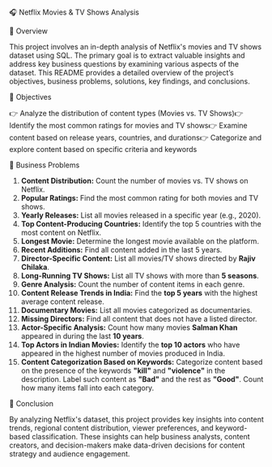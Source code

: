 🎧 Netflix Movies & TV Shows Analysis

📌 Overview

This project involves an in-depth analysis of Netflix's movies and TV shows dataset using SQL. The primary goal is to extract valuable insights and address key business questions by examining various aspects of the dataset.
This README provides a detailed overview of the project’s objectives, business problems, solutions, key findings, and conclusions.

🎯 Objectives

👉 Analyze the distribution of content types (Movies vs. TV Shows)👉 Identify the most common ratings for movies and TV shows👉 Examine content based on release years, countries, and durations👉 Categorize and explore content based on specific criteria and keywords

💼 Business Problems


1. **Content Distribution:** Count the number of movies vs. TV shows on Netflix.  
2. **Popular Ratings:** Find the most common rating for both movies and TV shows.  
3. **Yearly Releases:** List all movies released in a specific year (e.g., 2020).  
4. **Top Content-Producing Countries:** Identify the top 5 countries with the most content on Netflix.  
5. **Longest Movie:** Determine the longest movie available on the platform.  
6. **Recent Additions:** Find all content added in the last 5 years.  
7. **Director-Specific Content:** List all movies/TV shows directed by **Rajiv Chilaka**.  
8. **Long-Running TV Shows:** List all TV shows with more than **5 seasons**.  
9. **Genre Analysis:** Count the number of content items in each genre.  
10. **Content Release Trends in India:** Find the **top 5 years** with the highest average content release.  
11. **Documentary Movies:** List all movies categorized as documentaries.  
12. **Missing Directors:** Find all content that does not have a listed director.  
13. **Actor-Specific Analysis:** Count how many movies **Salman Khan** appeared in during the last **10 years**.  
14. **Top Actors in Indian Movies:** Identify the **top 10 actors** who have appeared in the highest number of movies produced in India.  
15. **Content Categorization Based on Keywords:** Categorize content based on the presence of the keywords **"kill"** and **"violence"** in the description. Label such content as **"Bad"** and the rest as **"Good"**. Count how many items fall into each category.  


📌 Conclusion

By analyzing Netflix's dataset, this project provides key insights into content trends, regional content distribution, viewer preferences, and keyword-based classification. These insights can help business analysts, content creators, and decision-makers make data-driven decisions for content strategy and audience engagement.
